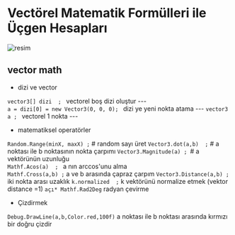 # Vectörel Matematik Formülleri ile Üçgen Hesapları

![resim](https://images.squarespace-cdn.com/content/5c8c4dd190f904ba4fd6c023/1559766069525-6W7SD5K94SG4YHT7CYZX/shutterstock_795328972.jpg?format=1500w&content-type=image%2Fjpeg)

## vector math

+ dizi ve vector 

`vector3[] dizi  ; ` 					vectorel boş dizi oluştur ---	
`a = dizi[0] = new Vector3(0, 0, 0); `	dizi ye yeni nokta atama  ---
`vector3 a ; `						 	vectorel 1 nokta   ---
 
+ matematiksel operatörler
 
`Random.Range(minX, maxX) ;` # 		random sayı üret
`Vector3.dot(a,b)  ;` #          	a noktası ile b noktasının nokta çarpımı
`Vector3.Magnitude(a) ; `#       	a vektörünün uzunluğu   
`Mathf.Acos(a)  ; `					a nın arccos'unu alma  
`Mathf.Cross(a,b) ;`            	a ve b arasında çapraz çarpım
`Vector3.Distance(a,b) ;` 			iki nokta arası uzaklık
`k.normalized  ;`					k vektörünü normalize etmek (vektor distance =1)
`açı* Mathf.Rad2Deg`				radyan çevirme

+ Çizdirmek

`Debug.DrawLine(a,b,Color.red,100f)`	a noktası ile b noktası arasında kırmızı bir doğru çizdir